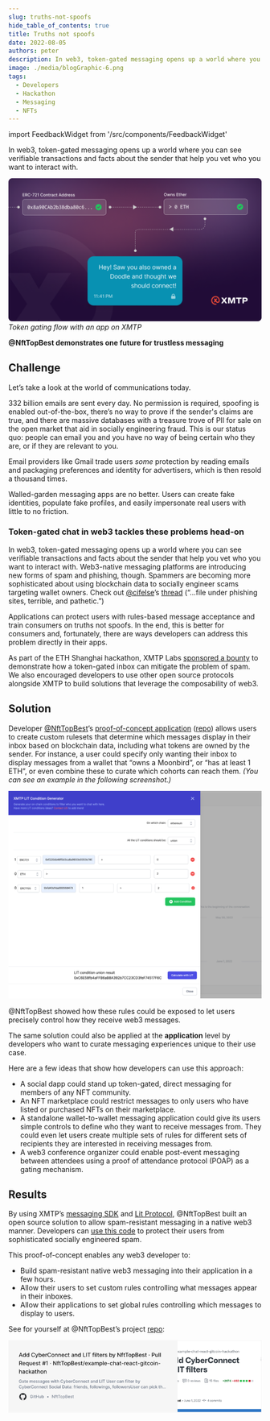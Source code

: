 ```yaml
---
slug: truths-not-spoofs
hide_table_of_contents: true
title: Truths not spoofs
date: 2022-08-05
authors: peter
description: In web3, token-gated messaging opens up a world where you can see verifiable transactions and facts about the sender that help you vet who you want to interact with.
image: ./media/blogGraphic-6.png
tags:
  - Developers
  - Hackathon
  - Messaging
  - NFTs
---
```


import FeedbackWidget from '/src/components/FeedbackWidget'

In web3, token-gated messaging opens up a world where you can see verifiable transactions and facts about the sender that help you vet who you want to interact with.

![Token Gating Flow With An Application On XMTP](./media/blogGraphic-6.png)
_Token gating flow with an app on XMTP_

<!--truncate-->

**@NftTopBest demonstrates one future for trustless messaging**

## Challenge

Let’s take a look at the world of communications today.

332 billion emails are sent every day. No permission is required, spoofing is enabled out-of-the-box, there’s no way to prove if the sender's claims are true, and there are massive databases with a treasure trove of PII for sale on the open market that aid in socially engineering fraud. This is our status quo: people can email you and you have no way of being certain who they are, or if they are relevant to you.

Email providers like Gmail trade users _some_ protection by reading emails and packaging preferences and identity for advertisers, which is then resold a thousand times.

Walled-garden messaging apps are no better. Users can create fake identities, populate fake profiles, and easily impersonate real users with little to no friction.

### Token-gated chat in web3 tackles these problems head-on

In web3, token-gated messaging opens up a world where you can see verifiable transactions and facts about the sender that help you vet who you want to interact with. Web3-native messaging platforms are introducing new forms of spam and phishing, though. Spammers are becoming more sophisticated about using blockchain data to socially engineer scams targeting wallet owners. Check out [@cifelse](https://x.com/cifelse)’s [thread](https://x.com/cifelse/status/1531587121752195072?s=20&t=BFN75Rmgb5ebiJ8O7PCJIQ) (“...file under phishing sites, terrible, and pathetic.”)

Applications can protect users with rules-based message acceptance and train consumers on truths not spoofs. In the end, this is better for consumers and, fortunately, there are ways developers can address this problem directly in their apps.

As part of the ETH Shanghai hackathon, XMTP Labs [sponsored a bounty](https://gitcoin.co/issue/xmtp-labs/ethshanghai-2022/2/100028892) to demonstrate how a token-gated inbox can mitigate the problem of spam. We also encouraged developers to use other open source protocols alongside XMTP to build solutions that leverage the composability of web3.

## Solution

Developer [@NftTopBest](https://github.com/NftTopBest)’s [proof-of-concept application](https://chat.web3nft.social/) ([repo](https://github.com/NftTopBest/example-chat-react-gitcoin-hackathon/pull/1)) allows users to create custom rulesets that determine which messages display in their inbox based on blockchain data, including what tokens are owned by the sender. For instance, a user could specify only wanting their inbox to display messages from a wallet that “owns a Moonbird”, or “has at least 1 ETH”, or even combine these to curate which cohorts can reach them. _(You can see an example in the following screenshot.)_

![alt_text](media/xmtp-lit-condition-generator.png)

@NftTopBest showed how these rules could be exposed to let users precisely control how they receive web3 messages.

The same solution could also be applied at the **application** level by developers who want to curate messaging experiences unique to their use case.

Here are a few ideas that show how developers can use this approach:

- A social dapp could stand up token-gated, direct messaging for members of any NFT community.
- An NFT marketplace could restrict messages to only users who have listed or purchased NFTs on their marketplace.
- A standalone wallet-to-wallet messaging application could give its users simple controls to define who they want to receive messages from. They could even let users create multiple sets of rules for different sets of recipients they are interested in receiving messages from.
- A web3 conference organizer could enable post-event messaging between attendees using a proof of attendance protocol (POAP) as a gating mechanism.

## Results

By using XMTP’s [messaging SDK](https://github.com/xmtp) and [Lit Protocol](https://github.com/LIT-Protocol/lit-js-sdk), @NftTopBest built an open source solution to allow spam-resistant messaging in a native web3 manner. Developers can [use this code](https://github.com/NftTopBest/example-chat-react-gitcoin-hackathon) to protect their users from sophisticated socially engineered spam.

This proof-of-concept enables any web3 developer to:

- Build spam-resistant native web3 messaging into their application in a few hours.
- Allow their users to set custom rules controlling what messages appear in their inboxes.
- Allow their applications to set global rules controlling which messages to display to users.

See for yourself at @NftTopBest’s project [repo](https://github.com/NftTopBest/example-chat-react-gitcoin-hackathon/pull/1):

[![nft-top-best-repo-card.png](media/nft-top-best-repo-card.png)](https://github.com/NftTopBest/example-chat-react-gitcoin-hackathon/pull/1)

<br/>
<FeedbackWidget />
